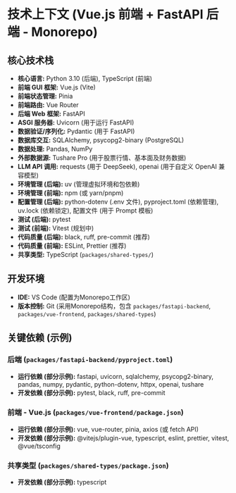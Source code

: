 # 技术上下文 (Vue.js 前端 + FastAPI 后端 - Monorepo)

## 核心技术栈
- **核心语言:** Python 3.10 (后端), TypeScript (前端)
- **前端 GUI 框架:** Vue.js (Vite)
- **前端状态管理:** Pinia
- **前端路由:** Vue Router
- **后端 Web 框架:** FastAPI
- **ASGI 服务器:** Uvicorn (用于运行 FastAPI)
- **数据验证/序列化:** Pydantic (用于 FastAPI)
- **数据库交互:** SQLAlchemy, psycopg2-binary (PostgreSQL)
- **数据处理:** Pandas, NumPy
- **外部数据源:** Tushare Pro (用于股票行情、基本面及财务数据)
- **LLM API 调用:** requests (用于 DeepSeek), openai (用于自定义 OpenAI 兼容模型)
- **环境管理 (后端):** uv (管理虚拟环境和包依赖)
- **环境管理 (前端):** npm (或 yarn/pnpm)
- **配置管理 (后端):** python-dotenv (.env 文件), pyproject.toml (依赖管理), uv.lock (依赖锁定), 配置文件 (用于 Prompt 模板)
- **测试 (后端):** pytest
- **测试 (前端):** Vitest (规划中)
- **代码质量 (后端):** black, ruff, pre-commit (推荐)
- **代码质量 (前端):** ESLint, Prettier (推荐)
- **共享类型:** TypeScript (`packages/shared-types/`)

## 开发环境
- **IDE:** VS Code (配置为Monorepo工作区)
- **版本控制:** Git (采用Monorepo结构，包含 `packages/fastapi-backend`, `packages/vue-frontend`, `packages/shared-types`)

## 关键依赖 (示例)
### 后端 (`packages/fastapi-backend/pyproject.toml`)
- **运行依赖 (部分示例):** fastapi, uvicorn, sqlalchemy, psycopg2-binary, pandas, numpy, pydantic, python-dotenv, httpx, openai, tushare
- **开发依赖 (部分示例):** pytest, black, ruff, pre-commit
### 前端 - Vue.js (`packages/vue-frontend/package.json`)
- **运行依赖 (部分示例):** vue, vue-router, pinia, axios (或 fetch API)
- **开发依赖 (部分示例):** @vitejs/plugin-vue, typescript, eslint, prettier, vitest, @vue/tsconfig
### 共享类型 (`packages/shared-types/package.json`)
- **开发依赖 (部分示例):** typescript
